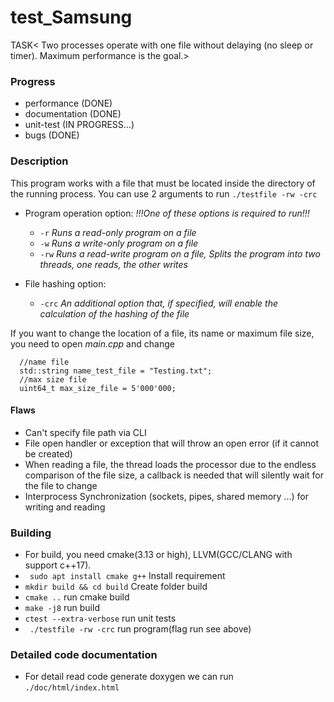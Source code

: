 # test_Samsung
TASK<
Two processes operate with one file without delaying (no sleep or timer). 
Maximum performance is the goal.>

### Progress 
- performance (DONE)
- documentation (DONE)
- unit-test (IN PROGRESS...)
- bugs (DONE)

### Description
This program works with a file that must be located
inside the directory of the running process. 
You can use 2 arguments to run ``` ./testfile -rw -crc ```

- Program operation option: *!!!One of these options is required to run!!!*
  * ``` -r ``` *Runs a read-only program on a file*
  * ``` -w ``` *Runs a write-only program on a file*
  * ``` -rw ``` *Runs a read-write program on a file, Splits the program into two threads, one reads, the other writes*


- File hashing option:
  * ``` -crc ``` *An additional option that, if specified, will enable the calculation of the hashing of the file* 

If you want to change the location of a file, its name or maximum file size, 
you need to open *main.cpp* and change
```   
  //name file
  std::string name_test_file = "Testing.txt";
  //max size file
  uint64_t max_size_file = 5'000'000;
```
#### Flaws
 - Can't specify file path via CLI
 - File open handler or exception that will throw an open error (if it cannot be created)
 - When reading a file, the thread loads the processor due to the endless comparison of the file size, a callback is needed that will silently wait for the file to change
 - Interprocess Synchronization (sockets, pipes, shared memory ...) for writing and reading

### Building
 - For build, you need cmake(3.13 or high), LLVM(GCC/CLANG with support c++17).
 - ``` sudo apt install cmake g++``` Install requirement
 - ``` mkdir build && cd build ``` Create folder build
 - ``` cmake .. ``` run cmake build
 - ``` make -j8 ``` run build
 - ``` ctest --extra-verbose ``` run unit tests
 - ``` ./testfile -rw -crc``` run program(flag run see above)

### Detailed code documentation
- For detail read code generate doxygen we can run ``` ./doc/html/index.html ```